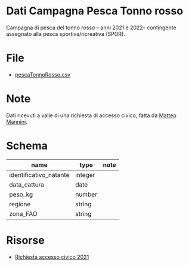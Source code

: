 # Dati Campagna Pesca Tonno rosso

Campagna  di  pesca  del  tonno  rosso – anni 2021 e 2022– contingente assegnato alla pesca sportiva/ricreativa (SPOR).

# File

- [pescaTonnoRosso.csv](pescaTonnoRosso.csv)

# Note

Dati ricevuti a valle di una richiesta di accesso civico, fatta da [Matteo Mannini](https://twitter.com/ManniniMatteo).

# Schema

| name | type | note |
| --- | --- | --- |
| identificativo_natante | integer |  |
| data_cattura | date |  |
| peso_kg | number |  |
| regione | string |  |
| zona_FAO | string |  |

# Risorse

- [Richiesta accesso civico 2021](risorse/accesso_civico_-_campagna_tonno_rosso.pdf)

